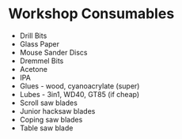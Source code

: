 # Workshop Consumables

  * Drill Bits
  * Glass Paper
  * Mouse Sander Discs
  * Dremmel Bits
  * Acetone
  * IPA
  * Glues - wood, cyanoacrylate (super)
  * Lubes - 3in1, WD40, GT85 (if cheap)
  * Scroll saw blades
  * Junior hacksaw blades
  * Coping saw blades
  * Table saw blade
